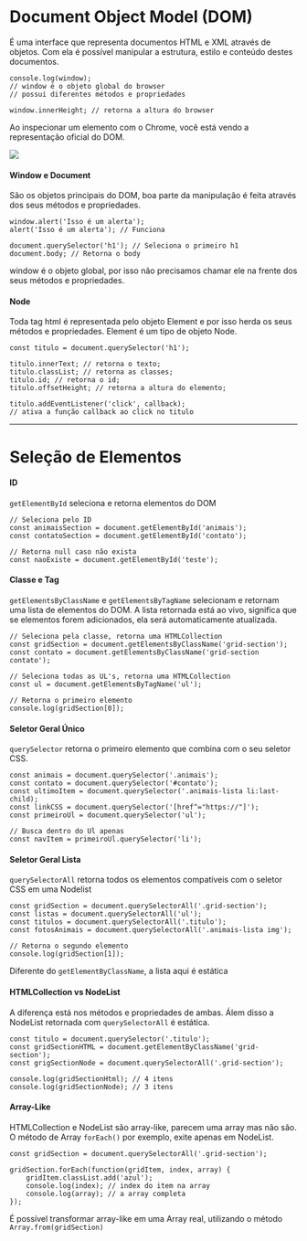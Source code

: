 <h1>Document Object Model (DOM)</h1>

É uma interface que representa documentos HTML e XML através de objetos. Com ela é possível manipular a estrutura, estilo e conteúdo destes documentos.

```
console.log(window);
// window é o objeto global do browser
// possui diferentes métodos e propriedades

window.innerHeight; // retorna a altura do browser
```

Ao inspecionar um elemento com o Chrome, você está vendo a representação oficial do DOM.

<img src="https://i.imgur.com/lu4PMfw.jpg">

<h4>Window e Document</h4>

São os objetos principais do DOM, boa parte da manipulação é feita através dos seus métodos e propriedades.

```
window.alert('Isso é um alerta');
alert('Isso é um alerta'); // Funciona

document.querySelector('h1'); // Seleciona o primeiro h1
document.body; // Retorna o body
```

window é o objeto global, por isso não precisamos chamar ele na frente dos seus métodos e propriedades.

<h4>Node</h4>

Toda tag html é representada pelo objeto Element e por isso herda os seus métodos e propriedades. Element é um tipo de objeto Node.

```
const titulo = document.querySelector('h1');

titulo.innerText; // retorna o texto;
titulo.classList; // retorna as classes;
titulo.id; // retorna o id;
titulo.offsetHeight; // retorna a altura do elemento;

titulo.addEventListener('click', callback);
// ativa a função callback ao click no titulo
```

<hr>

<h1>Seleção de Elementos</h1>

<h4>ID</h4>

`getElementById` seleciona e retorna elementos do DOM

```
// Seleciona pelo ID
const animaisSection = document.getElementById('animais');
const contatoSection = document.getElementById('contato');

// Retorna null caso não exista
const naoExiste = document.getElementById('teste');
```

<h4>Classe e Tag</h4>

`getElementsByClassName` e `getElementsByTagName` selecionam e retornam uma lista de elementos do DOM. A lista retornada está ao vivo, significa que se elementos forem adicionados, ela será automaticamente atualizada.

```
// Seleciona pela classe, retorna uma HTMLCollection
const gridSection = document.getElementsByClassName('grid-section');
const contato = document.getElementsByClassName('grid-section contato');

// Seleciona todas as UL's, retorna uma HTMLCollection
const ul = document.getElementsByTagName('ul');

// Retorna o primeiro elemento
console.log(gridSection[0]);
```

<h4>Seletor Geral Único</h4>

`querySelector` retorna o primeiro elemento que combina com o seu seletor CSS.

```
const animais = document.querySelector('.animais');
const contato = document.querySelector('#contato');
const ultimoItem = document.querySelector('.animais-lista li:last-child);
const linkCSS = document.querySelector('[href^="https://"]');
const primeiroUl = document.querySelector('ul');

// Busca dentro do Ul apenas
const navItem = primeiroUl.querySelector('li');
```

<h4>Seletor Geral Lista</h4>

`querySelectorAll` retorna todos os elementos compatíveis com o seletor CSS em uma Nodelist

```
const gridSection = document.querySelectorAll('.grid-section');
const listas = document.querySelectorAll('ul');
const titulos = document.querySelectorAll('.titulo');
const fotosAnimais = document.querySelectorAll('.animais-lista img');

// Retorna o segundo elemento
console.log(gridSection[1]);
```

Diferente do `getElementByClassName`, a lista aqui é estática

<h4>HTMLCollection vs NodeList</h4>

A diferença está nos métodos e propriedades de ambas. Álem disso a NodeList retornada com `querySelectorAll` é estática.

```
const titulo = document.querySelector('.titulo');
const gridSectionHTML = document.getElementByClassName('grid-section');
const grigSectionNode = document.querySelectorAll('.grid-section');

console.log(gridSectionHtml); // 4 itens
console.log(gridSectionNode); // 3 itens
```

<h4>Array-Like</h4>

HTMLCollection e NodeList são array-like, parecem uma array mas não são. O método de Array `forEach()` por exemplo, exite apenas em NodeList.

```
const gridSection = document.querySelectorAll('.grid-section');

gridSection.forEach(function(gridItem, index, array) {
    gridItem.classList.add('azul');
    console.log(index); // index do item na array
    console.log(array); // a array completa
});
```

É possível transformar array-like em uma Array real, utilizando o método `Array.from(gridSection) `